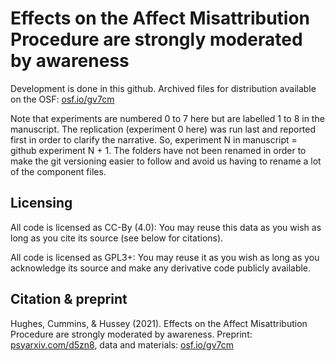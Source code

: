 # Effects on the Affect Misattribution Procedure are strongly moderated by awareness

Development is done in this github. Archived files for distribution available on the OSF: [osf.io/gv7cm](https://www.osf.io/gv7cm)

Note that experiments are numbered 0 to 7 here but are labelled 1 to 8 in the manuscript. The replication (experiment 0 here) was run last and reported first in order to clarify the narrative. So, experiment N in manuscript = github experiment N + 1. The folders have not been renamed in order to make the git versioning easier to follow and avoid us having to rename a lot of the component files. 

## Licensing 

All code is licensed as CC-By (4.0): You may reuse this data as you wish as long as you cite its source (see below for citations).

All code is licensed as GPL3+: You may reuse it as you wish as long as you acknowledge its source and make any derivative code publicly available.

## Citation & preprint

Hughes, Cummins, & Hussey (2021). Effects on the Affect Misattribution Procedure are strongly moderated by awareness. Preprint: [psyarxiv.com/d5zn8](https://psyarxiv.com/d5zn8/), data and materials: [osf.io/gv7cm](https://www.osf.io/gv7cm)